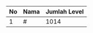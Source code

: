 | No | Nama            | Jumlah Level |
|----|-----------------|--------------|
| 1  | #    |    1014        |
